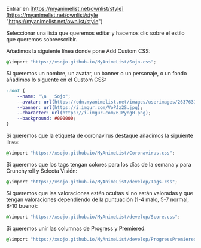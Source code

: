 Entrar en [https://myanimelist.net/ownlist/style](https://myanimelist.net/ownlist/style "https://myanimelist.net/ownlist/style")

Seleccionar una lista que queremos editar y hacemos clic sobre el estilo que queremos sobreescribir.

Añadimos la siguiente línea donde pone Add Custom CSS:
```css
@\import "https://xsojo.github.io/MyAnimeList/Sojo.css";
```


Si queremos un nombre, un avatar, un banner o un personaje, o un fondo añadimos lo siguente en el Custom CSS:

```css
:root {
    --name: "\a   Sojo";
    --avatar: url(https://cdn.myanimelist.net/images/userimages/2637631.jpg);
    --banner: url(https://i.imgur.com/VoPJz2S.jpg);
    --character: url(https://i.imgur.com/6IPyngH.png);
    --background: #000000;
}
```


Si queremos que la etiqueta de coronavirus destaque añadimos la siguiente línea:
```css
@\import "https://xsojo.github.io/MyAnimeList/Coronavirus.css";
```

Si queremos que los tags tengan colores para los días de la semana y para Crunchyroll y Selecta Visión:
```css
@\import "https://xsojo.github.io/MyAnimeList/develop/Tags.css";
```

Si queremos que las valoraciones estén ocultas si no están valoradas y que tengan valoraciones dependiendo de la puntuación (1-4 malo, 5-7 normal, 8-10 bueno):
```css
@\import "https://xsojo.github.io/MyAnimeList/develop/Score.css";
```

Si queremos unir las columnas de Progress y Premiered:
```css
@\import "https://xsojo.github.io/MyAnimeList/develop/ProgressPremiered.css";
```